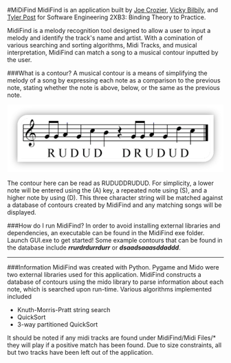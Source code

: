 #MiDiFind
MidiFind is an application built by [Joe Crozier](http://www.joecrozier.ca/), [Vicky Bilbily](http://bickybilly.github.io/), and [Tyler Post](https://github.com/tylerpost) for Software Engineering 2XB3: Binding Theory to Practice.

MidiFind is a melody recognition tool designed to allow a user to input a melody and identify the track's name and artist.  With a comination of various searching and sorting algorithms, Midi Tracks, and musical interpretation, MidiFind can match a song to a musical contour inputted by the user.

###What is a contour?
A musical contour is a means of simplifying the melody of a song by expressing each note as a comparison to the previous note, stating whether the note is above, below, or the same as the previous note.

![alt text](https://github.com/tylerpost/midiFind/blob/master/Assets/whatisContour.png "Creating a Contour")

The contour here can be read as RUDUDDRUDUD. For simplicity, a lower note will be entered using the (A) key, a repeated note using (S), and a higher note by using (D). This three character string will be matched against a database of contours created by MidiFind and any matching songs will be displayed. 

###How do I run MidiFind?
In order to avoid installing external libraries and dependencies, an executable can be found in the MidiFind exe folder.  Launch GUI.exe to get started!  Some example contours that can be found in the database include ***rrurdrdurrdurr*** or ***dsaadsaaasddaddd***.

------------------------------------------------------------

###Information
MidiFind was created with Python.  Pygame and Mido were two external libraries used for this application.  MidiFind constructs a database of contours using the mido library to parse information about each note, which is searched upon run-time. Various algorithms implemented included 
+ Knuth-Morris-Pratt string search
+ QuickSort
+ 3-way partitioned QuickSort

It should be noted if any midi tracks are found under MidiFind/Midi Files/\* they will play if a positive match has been found. Due to size constraints, all but two tracks have been left out of the application.
